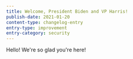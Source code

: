 ```yaml
---
title: Welcome, President Biden and VP Harris!
publish-date: 2021-01-20
content-type: changelog-entry
entry-type: improvement
entry-category: security
---
```

Hello! We're so glad you're here!